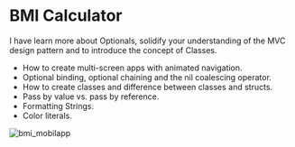 

#  BMI Calculator



I have learn more about Optionals, solidify your understanding of the MVC design pattern and to introduce the concept of Classes. 

* How to create multi-screen apps with animated navigation.
* Optional binding, optional chaining and the nil coalescing operator.
* How to create classes and difference between classes and structs. 
* Pass by value vs. pass by reference. 
* Formatting Strings. 
* Color literals.




![bmi_mobilapp](https://github.com/fatmayildiza/ideal_kilonu_hesapla_ios/assets/77845128/accd8369-e1a4-4ee5-93bc-a0b46565c92b)
